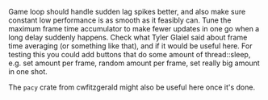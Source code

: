 Game loop should handle sudden lag spikes better, and also make sure
constant low performance is as smooth as it feasibly can.
Tune the maximum frame time accumulator to make fewer updates in one go
when a long delay suddenly happens. Check what Tyler Glaiel said about
frame time averaging (or something like that), and if it would be useful here.
For testing this you could add buttons that do some amount of thread::sleep,
e.g. set amount per frame, random amount per frame,
set really big amount in one shot.

The `pacy` crate from cwfitzgerald might also be useful here once it's done.